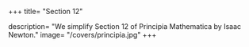 +++
title= "Section 12"

description= "We simplify Section 12 of  Principia Mathematica by Isaac Newton."
image= "/covers/principia.jpg"
+++
